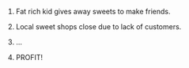 1. Fat rich kid gives away sweets to make friends.

2. Local sweet shops close due to lack of customers.

3. ...

4. PROFIT!